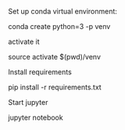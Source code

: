 
Set up conda virtual environment:

  conda create python=3 -p venv

activate it

  source activate $(pwd)/venv

Install requirements

  pip install -r requirements.txt

Start jupyter

  jupyter notebook
